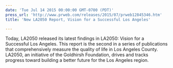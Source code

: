 ```yaml
---
date: 'Tue Jul 14 2015 00:00:00 GMT-0700 (PDT)'
press_url: 'http://www.prweb.com/releases/2015/07/prweb12845346.htm'
title: 'New LA2050 Report, Vision for a Successful Los Angeles'

---
```


Today, LA2050 released its latest findings in LA2050: Vision for a Successful Los Angeles. This report is the second in a series of publications that comprehensively measure the quality of life in Los Angeles County. LA2050, an initiative of the Goldhirsh Foundation, drives and tracks progress toward building a better future for the Los Angeles region.
